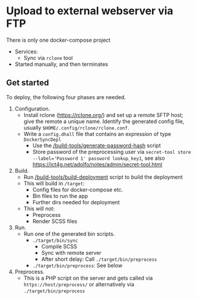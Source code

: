 # Upload to external webserver via FTP
There is only one docker-compose project
- Services:
    - Sync via `rclone` tool
- Started manually, and then terminates

## Get started
To deploy, the following four phases are needed.
1. Configuration.
    - Install rclone (https://rclone.org/) and set up a remote SFTP host; give the remote a unique name. Identify the generated config file, usually `$HOME/.config/rclone/rclone.conf`.
    - Write a `config.dhall` file that contains an expression of type `DockerSyncDepl`
        - Use the [/build-tools/generate-password-hash](../build-tools/generate-password-hash) script
        - Store password of the preprocessing user via `secret-tool store --label='Password 1' password lookup_key1`, see also https://ict4g.net/adolfo/notes/admin/secret-tool.html
2. Build.
    - Run [/build-tools/build-deployment](../build-tools/build-deployment) script to build the deployment
    - This will build in `/target`:
        - Config files for docker-compose etc.
        - Bin files to run the app
        - Further dirs needed for deployment
    - This will not:
        - Preprocess
        - Render SCSS files
3. Run.
    - Run one of the generated bin scripts.
        - `./target/bin/sync`
            - Compile SCSS
            - Sync with remote server
            - After short delay: Call `./target/bin/preprocess`
        - `./target/bin/preprocess`: See below
4. Preprocess.
    - This is a PHP script on the server and gets called via `https://host/preprocess/` or alternatively via `./target/bin/preprocess`